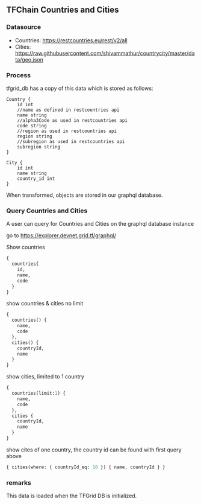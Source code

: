 ## TFChain Countries and Cities

### Datasource

- Countries: https://restcountries.eu/rest/v2/all
- Cities: https://raw.githubusercontent.com/shivammathur/countrycity/master/data/geo.json

### Process

tfgrid_db has a copy of this data which is stored as follows:

```
Country {
    id int
    //name as defined in restcountries api
    name string
    //alpha3Code as used in restcountries api
    code string
    //region as used in restcountries api
    region string
    //subregion as used in restcountries api
    subregion string
}

City {
    id int
    name string
    country_id int
}
```

When transformed, objects are stored in our graphql database.

### Query Countries and Cities

A user can query for Countries and Cities on the graphql database instance


go to https://explorer.devnet.grid.tf/graphql/

Show countries

```graphql
{
  countries{
    id,
    name,
    code
  }
}

```


show countries & cities no limit

```graphql
{
  countries() {
    name,
    code
  },
  cities() {
    countryId,
    name
  }
}
```

show cities, limited to 1 country

```graphql
{
  countries(limit:1) {
    name,
    code
  },
  cities {
    countryId,
    name
  }
}
```

show cites of one country, the country id can be found with first query above

```graphql
{ cities(where: { countryId_eq: 10 }) { name, countryId } }
```

### remarks

This data is loaded when the TFGrid DB is initialized.


